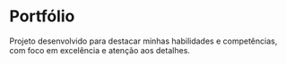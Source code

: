 # Portfólio

Projeto desenvolvido para destacar minhas habilidades e competências, com foco em excelência e atenção aos detalhes.



